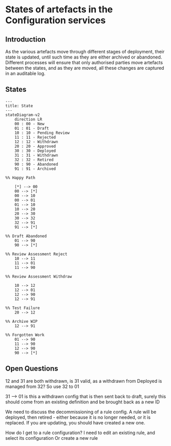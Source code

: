 # States of artefacts in the Configuration services

## Introduction

As the various artefacts move through different stages of deployment, their state is updated, until such time as they are either archived or abandoned. Different processes will ensure that only authorised parties move artefacts between the states, and as they are moved, all these changes are captured in an auditable log.

## States

```mermaid
---
title: State
---
stateDiagram-v2
    direction LR
    00 : 00 - New
    01 : 01 - Draft
    10 : 10 - Pending Review
    11 : 11 - Rejected
    12 : 12 - Withdrawn
    20 : 20 - Approved
    30 : 30 - Deployed
    31 : 31 - Withdrawn
    32 : 32 - Retired
    90 : 90 - Abandoned
    91 : 91 - Archived

%% Happy Path

    [*] --> 00
    00 --> [*]
    00 --> 10
    00 --> 01
    01 --> 10
    10 --> 20
    20 --> 30
    30 --> 32
    32 --> 91
    91 --> [*]

%% Draft Abandoned
    01 --> 90
    90 --> [*]

%% Review Assessment Reject
    10 --> 11
    11 --> 01
    11 --> 90

%% Review Assessment Withdraw

    10 --> 12
    12 --> 01
    12 --> 90
    12 --> 91

%% Test Failure
    20 --> 12

%% Archive WIP
    12 --> 91

%% Forgotten Work
    01 --> 90
    11 --> 90
    12 --> 90
    90 --> [*]

```

## Open Questions

12 and 31 are both withdrawn, is 31 valid, as a withdrawn from Deployed is managed from 32? So use 32 to 01

31 --> 01 is this a withdrawn config that is then sent back to draft, surely this should come from an existing definition and be brought back as a new ID

We need to discuss the decommissioning of a rule config.
A rule will be deployed, then retired - either because it is no longer needed, or it is replaced. If you are updating, you should have created a new one.

How do I get to a rule configuration?
I need to edit an existing rule, and select its configuration
Or create a new rule

